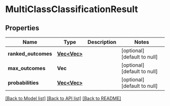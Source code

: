 # MultiClassClassificationResult

## Properties
Name | Type | Description | Notes
------------ | ------------- | ------------- | -------------
**ranked_outcomes** | [**Vec<Vec<String>>**](array.md) |  | [optional] [default to null]
**max_outcomes** | **Vec<String>** |  | [optional] [default to null]
**probabilities** | [**Vec<Vec<f32>>**](array.md) |  | [optional] [default to null]

[[Back to Model list]](../README.md#documentation-for-models) [[Back to API list]](../README.md#documentation-for-api-endpoints) [[Back to README]](../README.md)


